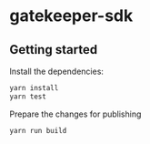 gatekeeper-sdk
==============


## Getting started

Install the dependencies:
```bash
yarn install
yarn test
```

Prepare the changes for publishing
```bash
yarn run build
```